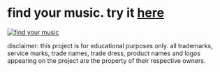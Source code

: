 # find your music. try it [here](https://richard512.github.io/FindYourMusic/)

[![find your music](https://raw.githubusercontent.com/richard512/FindYourMusic/master/find-your-music.png)](https://richard512.github.io/FindYourMusic/)

disclaimer: this project is for educational purposes only. all trademarks, service marks, trade names, trade dress, product names and logos appearing on the project are the property of their respective owners.
